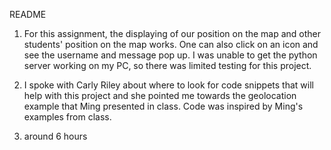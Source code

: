 README

1) For this assignment, the displaying of our position on the map and other students' position on the map works. One can also click on an icon and see the username and message pop up. I was unable to get the python server working on my PC, so there was limited testing for this project.

2) I spoke with Carly Riley about where to look for code snippets that will help with this project and she pointed me towards the geolocation example that Ming presented in class. Code was inspired by Ming's examples from class.

3) around 6 hours